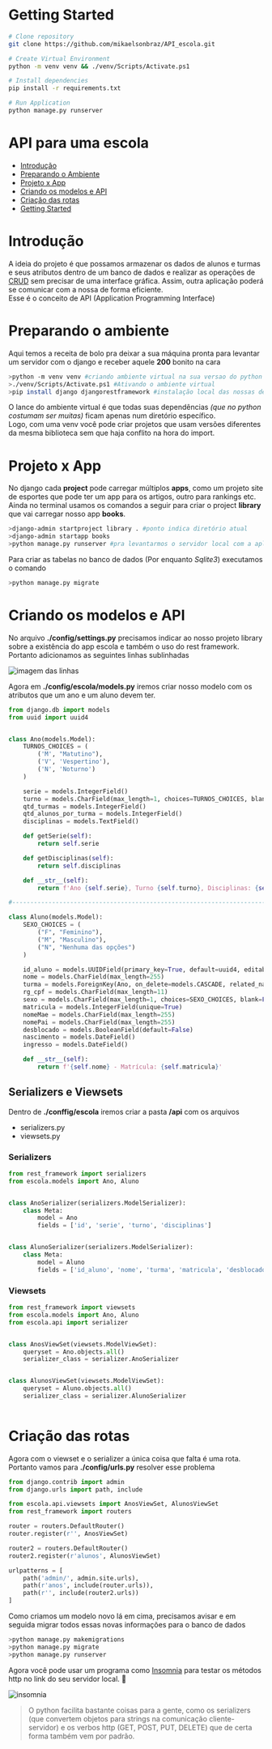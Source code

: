 # Getting Started
```bash
# Clone repository
git clone https://github.com/mikaelsonbraz/API_escola.git

# Create Virtual Environment
python -m venv venv && ./venv/Scripts/Activate.ps1

# Install dependencies
pip install -r requirements.txt

# Run Application
python manage.py runserver

```

# API para uma escola

* [Introdução](#introdução)
* [Preparando o Ambiente](#preparando-o-ambiente)
* [Projeto x App](#projeto-x-app)
* [Criando os modelos e API](#criando-os-modelos-e-api)
* [Criação das rotas](#criação-das-rotas)
* [Getting Started](#getting-started)

# Introdução
A ideia do projeto é que possamos armazenar os dados de alunos e turmas e seus atributos dentro de um banco de dados e realizar as operações de <a href="https://github.com/Mesheo/first-crud-django">CRUD</a> sem precisar de uma interface gráfica. Assim, outra aplicação poderá se comunicar com a nossa de forma eficiente.<br> Esse é o conceito de API (Application Programming Interface)

# Preparando o ambiente
Aqui temos a receita de bolo pra deixar a sua máquina pronta para levantar um servidor com o django e receber aquele **200** bonito na cara

```bash
>python -m venv venv #criando ambiente virtual na sua versao do python
>./venv/Scripts/Activate.ps1 #Ativando o ambiente virtual
>pip install django djangorestframework #instalação local das nossas dependências
```
O lance do ambiente virtual é que todas suas dependências *(que no python costumam ser muitas)*  ficam apenas num diretório específico. <br>
Logo, com uma venv você pode criar projetos que usam versões diferentes da mesma biblioteca sem que haja conflito na hora do import.

# Projeto x App
No django cada **project** pode carregar múltiplos **apps**, como um projeto site de esportes que pode ter um app para os artigos, outro para rankings etc.<br>
Ainda no terminal usamos os comandos a seguir para criar o project **library** que vai carregar nosso app **books**. 

```bash
>django-admin startproject library . #ponto indica diretório atual
>django-admin startapp books
>python manage.py runserver #pra levantarmos o servidor local com a aplicação
```

Para criar as tabelas no banco de dados (Por enquanto *Sqlite3*) executamos o comando
```bash
>python manage.py migrate
```

# Criando os modelos e API
No arquivo **./config/settings.py** precisamos indicar ao nosso projeto library sobre a existência do app escola e também o uso do rest framework. Portanto adicionamos as seguintes linhas sublinhadas

![imagem das linhas](config/img/INSTALLED_APPS.png)


Agora em **./config/escola/models.py** iremos criar nosso modelo com os atributos que um ano e um aluno devem ter.

```py
from django.db import models
from uuid import uuid4


class Ano(models.Model):
    TURNOS_CHOICES = (
        ('M', "Matutino"),
        ('V', 'Vespertino'),
        ('N', 'Noturno')
    )

    serie = models.IntegerField()
    turno = models.CharField(max_length=1, choices=TURNOS_CHOICES, blank=False, null=False)
    qtd_turmas = models.IntegerField()
    qtd_alunos_por_turma = models.IntegerField()
    disciplinas = models.TextField()

    def getSerie(self):
        return self.serie

    def getDisciplinas(self):
        return self.disciplinas

    def __str__(self):
        return f'Ano {self.serie}, Turno {self.turno}, Disciplinas: {self.disciplinas}'

#-----------------------------------------------------------------------------------------------------------------------

class Aluno(models.Model):
    SEXO_CHOICES = (
        ("F", "Feminino"),
        ("M", "Masculino"),
        ("N", "Nenhuma das opções")
    )

    id_aluno = models.UUIDField(primary_key=True, default=uuid4, editable=False)
    nome = models.CharField(max_length=255)
    turma = models.ForeignKey(Ano, on_delete=models.CASCADE, related_name='turmaAluno')
    rg_cpf = models.CharField(max_length=11)
    sexo = models.CharField(max_length=1, choices=SEXO_CHOICES, blank=False, null=False)
    matricula = models.IntegerField(unique=True)
    nomeMae = models.CharField(max_length=255)
    nomePai = models.CharField(max_length=255)
    desblocado = models.BooleanField(default=False)
    nascimento = models.DateField()
    ingresso = models.DateField()

    def __str__(self):
        return f'{self.nome} - Matrícula: {self.matricula}'

```
## Serializers e Viewsets
Dentro de **./conffig/escola** iremos criar a pasta **/api** com os arquivos 
* serializers.py 
* viewsets.py 

### Serializers
```py
from rest_framework import serializers
from escola.models import Ano, Aluno


class AnoSerializer(serializers.ModelSerializer):
    class Meta:
        model = Ano
        fields = ['id', 'serie', 'turno', 'disciplinas']


class AlunoSerializer(serializers.ModelSerializer):
    class Meta:
        model = Aluno
        fields = ['id_aluno', 'nome', 'turma', 'matricula', 'desblocado', 'nascimento', 'ingresso']

```

### Viewsets
```py
from rest_framework import viewsets
from escola.models import Ano, Aluno
from escola.api import serializer


class AnosViewSet(viewsets.ModelViewSet):
    queryset = Ano.objects.all()
    serializer_class = serializer.AnoSerializer


class AlunosViewSet(viewsets.ModelViewSet):
    queryset = Aluno.objects.all()
    serializer_class = serializer.AlunoSerializer
    
```
# Criação das rotas
Agora com o viewset e o serializer a única coisa que falta é uma rota. Portanto vamos para **./config/urls.py** resolver esse problema

```py
from django.contrib import admin
from django.urls import path, include

from escola.api.viewsets import AnosViewSet, AlunosViewSet
from rest_framework import routers

router = routers.DefaultRouter()
router.register(r'', AnosViewSet)

router2 = routers.DefaultRouter()
router2.register(r'alunos', AlunosViewSet)

urlpatterns = [
    path('admin/', admin.site.urls),
    path(r'anos', include(router.urls)),
    path(r'', include(router2.urls))
]

```
Como criamos um modelo novo lá em cima, precisamos avisar e em seguida migrar todos essas novas informações para o banco de dados

```bash
>python manage.py makemigrations 
>python manage.py migrate
>python manage.py runserver 
```
Agora você pode usar um programa como <a href="https://insomnia.rest/">Insomnia</a> para testar os métodos http no link do seu servidor local. 🥰

![insomnia](config/img/insomnia.png)

>O python facilita bastante coisas para a gente, como os serializers (que convertem objetos para strings na comunicação cliente-servidor) e os verbos http (GET, POST, PUT, DELETE) que de certa forma também vem por padrão.

